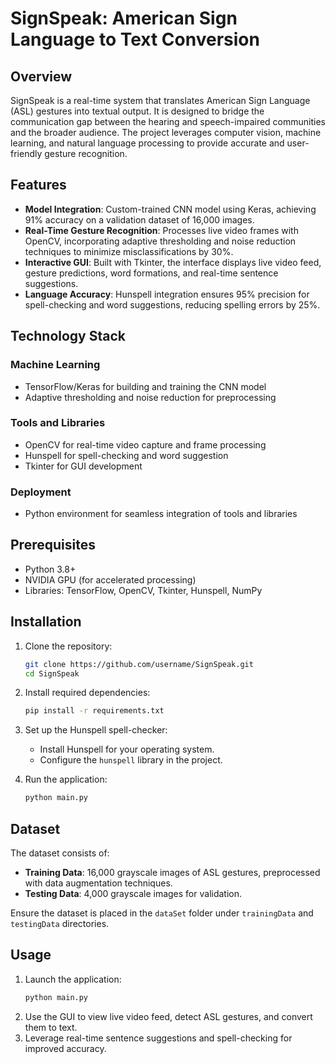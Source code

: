 # SignSpeak: American Sign Language to Text Conversion

## Overview
SignSpeak is a real-time system that translates American Sign Language (ASL) gestures into textual output. It is designed to bridge the communication gap between the hearing and speech-impaired communities and the broader audience. The project leverages computer vision, machine learning, and natural language processing to provide accurate and user-friendly gesture recognition.

## Features
- **Model Integration**: Custom-trained CNN model using Keras, achieving 91% accuracy on a validation dataset of 16,000 images.
- **Real-Time Gesture Recognition**: Processes live video frames with OpenCV, incorporating adaptive thresholding and noise reduction techniques to minimize misclassifications by 30%.
- **Interactive GUI**: Built with Tkinter, the interface displays live video feed, gesture predictions, word formations, and real-time sentence suggestions.
- **Language Accuracy**: Hunspell integration ensures 95% precision for spell-checking and word suggestions, reducing spelling errors by 25%.

## Technology Stack
### Machine Learning
- TensorFlow/Keras for building and training the CNN model
- Adaptive thresholding and noise reduction for preprocessing

### Tools and Libraries
- OpenCV for real-time video capture and frame processing
- Hunspell for spell-checking and word suggestion
- Tkinter for GUI development

### Deployment
- Python environment for seamless integration of tools and libraries

## Prerequisites
- Python 3.8+
- NVIDIA GPU (for accelerated processing)
- Libraries: TensorFlow, OpenCV, Tkinter, Hunspell, NumPy

## Installation
1. Clone the repository:
   ```bash
   git clone https://github.com/username/SignSpeak.git
   cd SignSpeak
   ```
2. Install required dependencies:
   ```bash
   pip install -r requirements.txt
   ```
3. Set up the Hunspell spell-checker:
   - Install Hunspell for your operating system.
   - Configure the `hunspell` library in the project.

4. Run the application:
   ```bash
   python main.py
   ```

## Dataset
The dataset consists of:
- **Training Data**: 16,000 grayscale images of ASL gestures, preprocessed with data augmentation techniques.
- **Testing Data**: 4,000 grayscale images for validation.

Ensure the dataset is placed in the `dataSet` folder under `trainingData` and `testingData` directories.

## Usage
1. Launch the application:
   ```bash
   python main.py
   ```
2. Use the GUI to view live video feed, detect ASL gestures, and convert them to text.
3. Leverage real-time sentence suggestions and spell-checking for improved accuracy.



